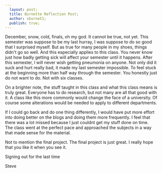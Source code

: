 ```yaml
---
  layout: post;
  title: Burnette Reflection Post;
  author: sburnet1;
  publish: true;
---
```


December, snow, cold, finals, oh my god.  It cannot be true, not yet.  This semester was suppose to be my last hurray, I was suppose to do so good that I surprised myself. But as true for many people in my shoes, things didn't go so well.  And this especially applies to this class.  You never know just how badly getting sick will affect your semester until it happens.  After this semester, I will never wish getting pneumonia on anyone.  Not only did it suck and hurt really bad, it made my last semester impossible.  To feel stuck at the beginning more than half way through the semester.  You honestly just do not want to do.  Not with six classes.  

On a brighter note, the stuff taught in this class and what this class means is truly great.  Everyone has to do research, but not many are all that good with it.  A class like this more commonly would change the face of a university.  Of course some alterations would be needed to apply to different departments.  

If I could go back and do one thing differently, I would have put more effort into doing better on the blogs and doing them more frequently.  I feel that there was a lot missed because I just couldnt get my stuff done on time. The class went at the perfect pace and approached the subjects in a way that made sense for the material. 

Not to mention the final project.  The final project is just great.  I really hope that you like it when you see it.  

Signing out for the last time

Steve
